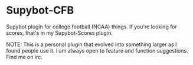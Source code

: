 Supybot-CFB
===========

Supybot plugin for college football (NCAA) things.
If you're looking for scores, that's in my Supybot-Scores plugin.


NOTE: This is a personal plugin that evolved into something larger as I found people use it.
I am always open to feature and function suggestions. Find me on irc.
